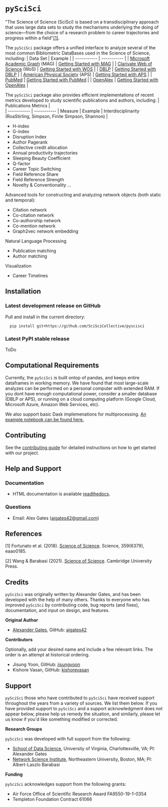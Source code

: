 # ``pySciSci``

"The Science of Science (SciSci) is based on a transdisciplinary approach that uses large data sets to study the mechanisms underlying the doing of science—from the choice of a research problem to career trajectories and progress within a field"[[1]](#1).

The ``pySciSci`` package offers a unified interface to analyze several of the most common Bibliometric DataBases used in the Science of Science, including:
| Data Set      | Example |
| ----------- | ----------- |
| [Microsoft Academic Graph](https://docs.microsoft.com/en-us/academic-services/graph/) (MAG)      | [Getting Started with MAG](/examples/Getting_Started/Getting%20Started%20with%20MAG.ipynb)       |
| [Clarivate Web of Science](https://clarivate.com/webofsciencegroup/solutions/web-of-science/) (WoS)   | [Getting Started with WOS](/examples/Getting_Started/Getting%20Started%20with%20WOS.ipynb)        |
| [DBLP](https://dblp.uni-trier.de) | [Getting Started with DBLP](/examples/Getting_Started/Getting%20Started%20with%20DBLP.ipynb) |
| [American Physical Society](https://journals.aps.org/datasets) (APS) | [Getting Started with APS](/examples/Getting_Started/Getting%20Started%20with%20APS.ipynb) |
| [PubMed](https://www.nlm.nih.gov/databases/download/pubmed_medline.html) | [Getting Started with PubMed](/examples/Getting_Started/Getting%20Started%20with%20PubMed.ipynb) |
| [OpenAlex](https://openalex.org/) | [Getting Started with OpenAlex](/examples/Getting_Started/Getting%20Started%20with%20OpenAlex.ipynb) |


The ``pySciSci`` package also provides efficient implementations of recent metrics developed to study scientific publications and authors, including:
| Publications Metrics |  
| ----------- | ----------- 
| Measure | Example 
| Interdisciplinarity (RoaStirling, Simpson, Finite Simpson, Shannon) | 

- H-index
- G-index
- Disruption Index
- Author Pagerank
- Collective credit allocation
- Annual productivity trajectories
- Sleeping Beauty Coefficient
- Q-factor
- Career Topic Switching
- Field Reference Share
- Field Reference Strength
- Novelty & Conventionality
...

Advanced tools for constructing and analyzing network objects (both static and temporal):
- Citation network
- Co-citation network
- Co-authorship network
- Co-mention network
- Graph2vec network embedding

Natural Language Processing
- Publication matching
- Author matching

Visualization
- Career Timelines


## Installation

### Latest development release on GitHub

Pull and install in the current directory:

```
  pip install git+https://github.com/SciSciCollective/pyscisci
```

### Latest PyPI stable release

ToDo

## Computational Requirements

Currently, the ``pySciSci`` is built ontop of pandas, and keeps entire dataframes in working memory.  We have found that most large-scale analyzes 
can be performed on a personal computer with extended RAM.  If you dont have enough computational power, consider a smaller database (DBLP or APS), or running on a cloud computing platform (Google Cloud, Microsoft Azure, Amazon Web Services, etc).

We also support basic Dask implemenations for multiprocessing.  [An example notebook can be found here.](/examples/Getting_Started/Getting%20Started%20with%20a%20Dask%20Example.ipynb)

## Contributing
See the [contributing guide](/CONTRIBUTING.md) for detailed instructions on how to get started with our project.

## Help and Support

### Documentation
 - HTML documentation is available [readthedocs](https://pyscisci.readthedocs.io/en/latest/).

### Questions
 - Email: Alex Gates (ajgates42@gmail.com)

 
## References

<a id="1">[1]</a>
Fortunato et al. (2018).
[Science of Science](https://science.sciencemag.org/content/359/6379/eaao0185).
Science, 359(6379), eaao0185.

<a id="2">[2]</a>
Wang & Barabasi (2021).
[Science of Science](https://science.sciencemag.org/content/359/6379/eaao0185).
Cambridge University Press.


## Credits

``pySciSci`` was originally written by Alexander Gates, and has been developed
with the help of many others. Thanks to everyone who has improved ``pySciSci`` by contributing code, bug reports (and fixes), documentation, and input on design, and features.


**Original Author**

- [Alexander Gates](https://alexandergates.net/), GitHub: [ajgates42](https://github.com/ajgates42)


**Contributors**

Optionally, add your desired name and include a few relevant links. The order
is an attempt at historical ordering.

- Jisung Yoon, GitHub: [jisungyoon](https://github.com/jisungyoon)
- Kishore Vasan, GitHub: [kishorevasan](https://github.com/kishorevasan)

Support
-------

``pySciSci`` those who have contributed to ``pySciSci`` have received
support throughout the years from a variety of sources.  We list them below.
If you have provided support to ``pySciSci`` and a support acknowledgment does
not appear below, please help us remedy the situation, and similarly, please
let us know if you'd like something modified or corrected.

**Research Groups**

``pySciSci`` was developed with full support from the following:

- [School of Data Science](https://datascience.virginia.edu/), University of Virginia, Charlottesville, VA; PI: Alexander Gates
- [Network Science Institute](https://www.networkscienceinstitute.org), Northeastern University, Boston, MA; PI: Albert-Laszlo Barabasi

**Funding**

``pySciSci`` acknowledges support from the following grants:

- Air Force Office of Scientific Research Award FA9550-19-1-0354
- Templeton Foundation Contract 61066


